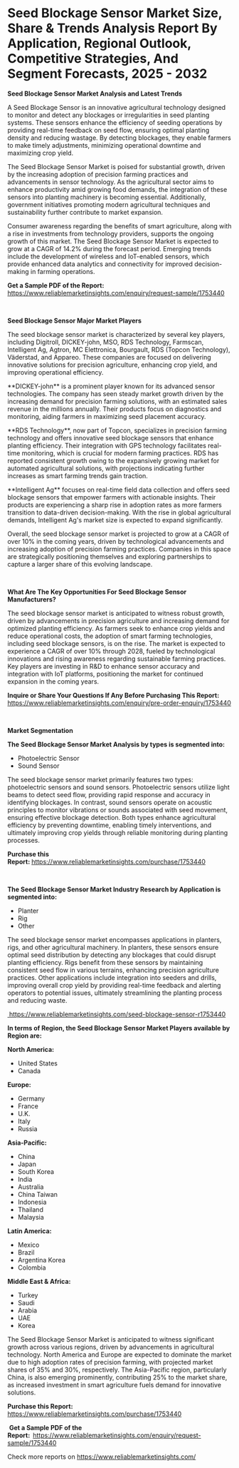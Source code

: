 <p><h1>Seed Blockage Sensor Market Size, Share & Trends Analysis Report By Application, Regional Outlook, Competitive Strategies, And Segment Forecasts, 2025 - 2032</h1></p><p><strong>Seed Blockage Sensor Market Analysis and Latest Trends</strong></p>
<p><p>A Seed Blockage Sensor is an innovative agricultural technology designed to monitor and detect any blockages or irregularities in seed planting systems. These sensors enhance the efficiency of seeding operations by providing real-time feedback on seed flow, ensuring optimal planting density and reducing wastage. By detecting blockages, they enable farmers to make timely adjustments, minimizing operational downtime and maximizing crop yield.</p><p>The Seed Blockage Sensor Market is poised for substantial growth, driven by the increasing adoption of precision farming practices and advancements in sensor technology. As the agricultural sector aims to enhance productivity amid growing food demands, the integration of these sensors into planting machinery is becoming essential. Additionally, government initiatives promoting modern agricultural techniques and sustainability further contribute to market expansion.</p><p>Consumer awareness regarding the benefits of smart agriculture, along with a rise in investments from technology providers, supports the ongoing growth of this market. The Seed Blockage Sensor Market is expected to grow at a CAGR of 14.2% during the forecast period. Emerging trends include the development of wireless and IoT-enabled sensors, which provide enhanced data analytics and connectivity for improved decision-making in farming operations.</p></p>
<p><strong>Get a Sample PDF of the Report:&nbsp;</strong> <a href="https://www.reliablemarketinsights.com/enquiry/request-sample/1753440?utm_campaign=1558&utm_medium=2&utm_source=Github&utm_content=ia&utm_term=10022025&utm_id=seed-blockage-sensor">https://www.reliablemarketinsights.com/enquiry/request-sample/1753440</a></p>
<p>&nbsp;</p>
<p><strong>Seed Blockage Sensor Major Market Players</strong></p>
<p><p>The seed blockage sensor market is characterized by several key players, including Digitroll, DICKEY-john, MSO, RDS Technology, Farmscan, Intelligent Ag, Agtron, MC Elettronica, Bourgault, RDS (Topcon Technology), Väderstad, and Appareo. These companies are focused on delivering innovative solutions for precision agriculture, enhancing crop yield, and improving operational efficiency.</p><p>**DICKEY-john** is a prominent player known for its advanced sensor technologies. The company has seen steady market growth driven by the increasing demand for precision farming solutions, with an estimated sales revenue in the millions annually. Their products focus on diagnostics and monitoring, aiding farmers in maximizing seed placement accuracy.</p><p>**RDS Technology**, now part of Topcon, specializes in precision farming technology and offers innovative seed blockage sensors that enhance planting efficiency. Their integration with GPS technology facilitates real-time monitoring, which is crucial for modern farming practices. RDS has reported consistent growth owing to the expansively growing market for automated agricultural solutions, with projections indicating further increases as smart farming trends gain traction.</p><p>**Intelligent Ag** focuses on real-time field data collection and offers seed blockage sensors that empower farmers with actionable insights. Their products are experiencing a sharp rise in adoption rates as more farmers transition to data-driven decision-making. With the rise in global agricultural demands, Intelligent Ag's market size is expected to expand significantly.</p><p>Overall, the seed blockage sensor market is projected to grow at a CAGR of over 10% in the coming years, driven by technological advancements and increasing adoption of precision farming practices. Companies in this space are strategically positioning themselves and exploring partnerships to capture a larger share of this evolving landscape.</p></p>
<p>&nbsp;</p>
<p><strong>What Are The Key Opportunities For Seed Blockage Sensor Manufacturers?</strong></p>
<p><p>The seed blockage sensor market is anticipated to witness robust growth, driven by advancements in precision agriculture and increasing demand for optimized planting efficiency. As farmers seek to enhance crop yields and reduce operational costs, the adoption of smart farming technologies, including seed blockage sensors, is on the rise. The market is expected to experience a CAGR of over 10% through 2028, fueled by technological innovations and rising awareness regarding sustainable farming practices. Key players are investing in R&D to enhance sensor accuracy and integration with IoT platforms, positioning the market for continued expansion in the coming years.</p></p>
<p><strong>Inquire or Share Your Questions If Any Before Purchasing This Report:</strong> <a href="https://www.reliablemarketinsights.com/enquiry/pre-order-enquiry/1753440?utm_campaign=1558&utm_medium=2&utm_source=Github&utm_content=ia&utm_term=10022025&utm_id=seed-blockage-sensor">https://www.reliablemarketinsights.com/enquiry/pre-order-enquiry/1753440</a></p>
<p>&nbsp;</p>
<p><strong>Market Segmentation</strong></p>
<p><strong>The Seed Blockage Sensor Market Analysis by types is segmented into:</strong></p>
<p><ul><li>Photoelectric Sensor</li><li>Sound Sensor</li></ul></p>
<p><p>The seed blockage sensor market primarily features two types: photoelectric sensors and sound sensors. Photoelectric sensors utilize light beams to detect seed flow, providing rapid response and accuracy in identifying blockages. In contrast, sound sensors operate on acoustic principles to monitor vibrations or sounds associated with seed movement, ensuring effective blockage detection. Both types enhance agricultural efficiency by preventing downtime, enabling timely interventions, and ultimately improving crop yields through reliable monitoring during planting processes.</p></p>
<p><strong>Purchase this Report:&nbsp;</strong><a href="https://www.reliablemarketinsights.com/purchase/1753440?utm_campaign=1558&utm_medium=2&utm_source=Github&utm_content=ia&utm_term=10022025&utm_id=seed-blockage-sensor">https://www.reliablemarketinsights.com/purchase/1753440</a></p>
<p>&nbsp;</p>
<p><strong>The Seed Blockage Sensor Market Industry Research by Application is segmented into:</strong></p>
<p><ul><li>Planter</li><li>Rig</li><li>Other</li></ul></p>
<p><p>The seed blockage sensor market encompasses applications in planters, rigs, and other agricultural machinery. In planters, these sensors ensure optimal seed distribution by detecting any blockages that could disrupt planting efficiency. Rigs benefit from these sensors by maintaining consistent seed flow in various terrains, enhancing precision agriculture practices. Other applications include integration into seeders and drills, improving overall crop yield by providing real-time feedback and alerting operators to potential issues, ultimately streamlining the planting process and reducing waste.</p></p>
<p><a href="https://www.reliablemarketinsights.com/seed-blockage-sensor-r1753440?utm_campaign=1558&utm_medium=2&utm_source=Github&utm_content=ia&utm_term=10022025&utm_id=seed-blockage-sensor">&nbsp;https://www.reliablemarketinsights.com/seed-blockage-sensor-r1753440</a></p>
<p><strong>In terms of Region, the Seed Blockage Sensor Market Players available by Region are:</strong></p>
<p>
    <p> <strong> North America: </strong>
        <ul>
            <li>United States</li>
            <li>Canada</li>
        </ul>
        </p> 
    <p> <strong> Europe: </strong>
        <ul>
            <li>Germany</li>
            <li>France</li>
            <li>U.K.</li>
            <li>Italy</li>
            <li>Russia</li>
        </ul>
        </p> 
    <p> <strong> Asia-Pacific: </strong>
        <ul>
            <li>China</li>
            <li>Japan</li>
            <li>South Korea</li>
            <li>India</li>
            <li>Australia</li>
            <li>China Taiwan</li>
            <li>Indonesia</li>
            <li>Thailand</li>
            <li>Malaysia</li>
        </ul>
        </p> 
    <p> <strong> Latin America: </strong>
        <ul>
            <li>Mexico</li>
            <li>Brazil</li>
            <li>Argentina Korea</li>
            <li>Colombia</li>
        </ul>
        </p> 
    <p> <strong> Middle East & Africa: </strong>
        <ul>
            <li>Turkey</li>
            <li>Saudi</li>
            <li>Arabia</li>
            <li>UAE</li>
            <li>Korea</li>
        </ul>
    </p>
    </p>
<p><p>The Seed Blockage Sensor Market is anticipated to witness significant growth across various regions, driven by advancements in agricultural technology. North America and Europe are expected to dominate the market due to high adoption rates of precision farming, with projected market shares of 35% and 30%, respectively. The Asia-Pacific region, particularly China, is also emerging prominently, contributing 25% to the market share, as increased investment in smart agriculture fuels demand for innovative solutions.</p></p>
<p><strong>Purchase this Report: </strong><a href="https://www.reliablemarketinsights.com/purchase/1753440?utm_campaign=1558&utm_medium=2&utm_source=Github&utm_content=ia&utm_term=10022025&utm_id=seed-blockage-sensor">https://www.reliablemarketinsights.com/purchase/1753440</a></p>
<p>&nbsp;<strong>Get a Sample PDF of the Report:&nbsp;&nbsp;</strong><a href="https://www.reliablemarketinsights.com/enquiry/request-sample/1753440?utm_campaign=1558&utm_medium=2&utm_source=Github&utm_content=ia&utm_term=10022025&utm_id=seed-blockage-sensor">https://www.reliablemarketinsights.com/enquiry/request-sample/1753440</a></p>
<p><strong></strong></p>
<p>Check more reports on <a href="https://www.reliablemarketinsights.com/?utm_campaign=1558&utm_medium=2&utm_source=Github&utm_content=ia&utm_term=10022025&utm_id=seed-blockage-sensor">https://www.reliablemarketinsights.com/</a></p>